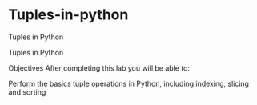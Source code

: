# Tuples-in-python
Tuples in Python

Tuples in Python

Objectives
After completing this lab you will be able to:

Perform the basics tuple operations in Python, including indexing, slicing and sorting
